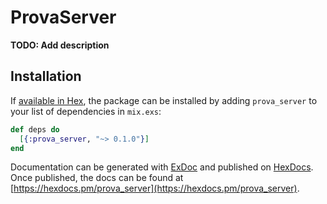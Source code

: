 # ProvaServer

**TODO: Add description**

## Installation

If [available in Hex](https://hex.pm/docs/publish), the package can be installed
by adding `prova_server` to your list of dependencies in `mix.exs`:

```elixir
def deps do
  [{:prova_server, "~> 0.1.0"}]
end
```

Documentation can be generated with [ExDoc](https://github.com/elixir-lang/ex_doc)
and published on [HexDocs](https://hexdocs.pm). Once published, the docs can
be found at [https://hexdocs.pm/prova_server](https://hexdocs.pm/prova_server).

